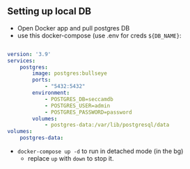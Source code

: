 ## Setting up local DB
- Open Docker app and pull postgres DB
- use this docker-compose (use .env for creds `${DB_NAME}`:
``` yaml

version: '3.9'
services:
	postgres:
		image: postgres:bullseye
		ports:
			- "5432:5432"
		environment:
			- POSTGRES_DB=seccamdb
			- POSTGRES_USER=admin
			- POSTGRES_PASSWORD=password
		volumes:
			- postgres-data:/var/lib/postgresql/data
volumes:
	postgres-data:
```
- `docker-compose up -d` to run in detached mode (in the bg) 
	- replace `up` with `down` to stop it.
